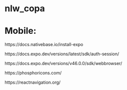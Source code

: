 # nlw_copa

# Mobile: 

<p> https://docs.nativebase.io/install-expo </p>
<p> https://docs.expo.dev/versions/latest/sdk/auth-session/  </p>
<p> https://docs.expo.dev/versions/v46.0.0/sdk/webbrowser/ </p>
<p> https://phosphoricons.com/ </p>
<p> https://reactnavigation.org/ </p>
